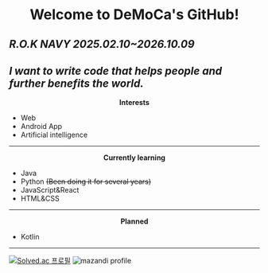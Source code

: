 # <p align="center">Welcome to DeMoCa's GitHub!</p>
*R.O.K NAVY 2025.02.10~2026.10.09*
---
*I want to write code that helps people and further benefits the world.*
---
**<p align="center">Interests</p>**
- Web
- Android App
- Artificial intelligence
---
**<p align="center">Currently learning</p>**
- Java
- Python ~~(Been doing it for several years)~~
- JavaScript&React
- HTML&CSS
---
**<p align="center">Planned</p>**
- Kotlin
---
[![Solved.ac
프로필](http://mazassumnida.wtf/api/v2/generate_badge?boj=331110kim)](https://solved.ac/331110kim)
![mazandi profile](http://mazandi.herokuapp.com/api?handle=331110kim&theme=warm)
